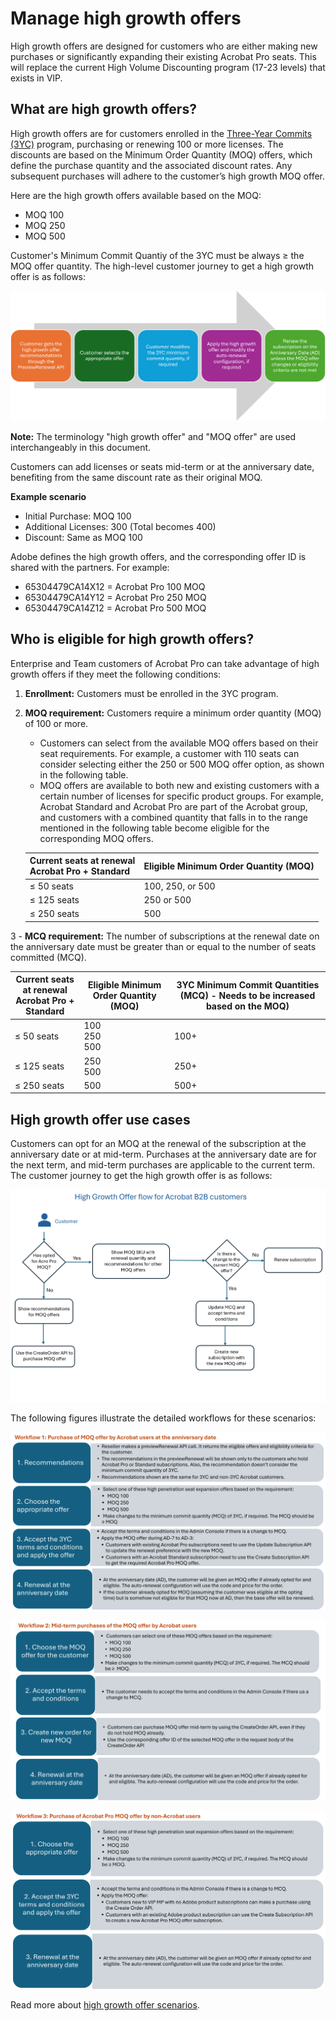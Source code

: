 # Manage high growth offers

High growth offers are designed for customers who are either making new purchases or significantly expanding their existing Acrobat Pro seats. This will replace the current High Volume Discounting program (17-23 levels) that exists in VIP.

## What are high growth offers?

High growth offers are for customers enrolled in the [Three-Year Commits (3YC)](./three_year_commit.md) program, purchasing or renewing 100 or more licenses. The discounts are based on the Minimum Order Quantity (MOQ) offers, which define the purchase quantity and the associated discount rates. Any subsequent purchases will adhere to the customer’s high growth MOQ offer.

Here are the high growth offers available based on the MOQ:

- MOQ 100
- MOQ 250
- MOQ 500

Customer's Minimum Commit Quantiy of the 3YC must be always ≥
the MOQ offer quantity. The high-level customer journey to get a high growth offer is as follows:

![Customer journey to get high growth offers](../image/user_journey.png)

**Note:** The terminology "high growth offer" and "MOQ offer" are used interchangeably in this document.

Customers can add licenses or seats mid-term or at the anniversary date, benefiting from the same discount rate as their original MOQ.

**Example scenario**

- Initial Purchase: MOQ 100
- Additional Licenses: 300 (Total becomes 400)
- Discount: Same as MOQ 100

Adobe defines the high growth offers, and the corresponding offer ID is shared with the partners. For example:

- 65304479CA14X12 = Acrobat Pro 100 MOQ
- 65304479CA14Y12 = Acrobat Pro 250 MOQ
- 65304479CA14Z12 = Acrobat Pro 500 MOQ

## Who is eligible for high growth offers?

Enterprise and Team customers of Acrobat Pro can take advantage of high growth offers if they meet the following conditions:

1. **Enrollment:** Customers must be enrolled in the 3YC program.
2. **MOQ requirement:** Customers require a minimum order quantity (MOQ) of 100 or more.

   - Customers can select from the available MOQ offers based on their seat requirements. For example, a customer with 110 seats can consider selecting either the 250 or 500 MOQ offer option, as shown in the following table.
   - MOQ offers are available to both new and existing customers with a certain number of licenses for specific product groups. For example, Acrobat Standard and Acrobat Pro are part of the Acrobat group, and customers with a combined quantity that falls in to the range mentioned in the following table become eligible for the corresponding MOQ offers.

    | Current seats at renewal <br/> Acrobat Pro + Standard | Eligible Minimum Order Quantity (MOQ) |
    |-------------------------------------------------------|---------------------------------------|
    | ≤ 50 seats                                            | 100, 250, or 500             |
    | ≤ 125 seats                                           | 250 or 500                        |
    | ≤ 250 seats                                           | 500                                   |

3 - **MCQ requirement:** The number of subscriptions at the renewal date on the anniversary date must be greater than or equal to the number of seats committed (MCQ).

  | Current seats at renewal <br/> Acrobat Pro + Standard | Eligible Minimum Order Quantity (MOQ) | 3YC Minimum Commit Quantities (MCQ) - Needs to be increased based on the MOQ) |
  |-------------------------------------------------------|---------------------------------------|-------------------------------------------------------------------------------|
  | ≤ 50 seats                                            | 100 <br /> 250 <br /> 500             | 100+                                                                          |
  | ≤ 125 seats                                           | 250 <br /> 500                        | 250+                                                                          |
  | ≤ 250 seats                                           | 500                                   | 500+                                                                          |

## High growth offer use cases

Customers can opt for an MOQ at the renewal of the subscription at the anniversary date or at mid-term. Purchases at the anniversary date are for the next term, and mid-term purchases are applicable to the current term. The customer journey to get the high growth offer is as follows:

![High Growth flow for Acro customers](../image/hg_flow.png)

The following figures illustrate the detailed workflows for these scenarios:

![Workflow 1](../image/moq_ad.png)

![Workflow 2](../image/moq_mid_term.png)

![Workflow 2](../image/moq_non_acro.png)

Read more about [high growth offer scenarios](./high_pen_scenarios.md).
